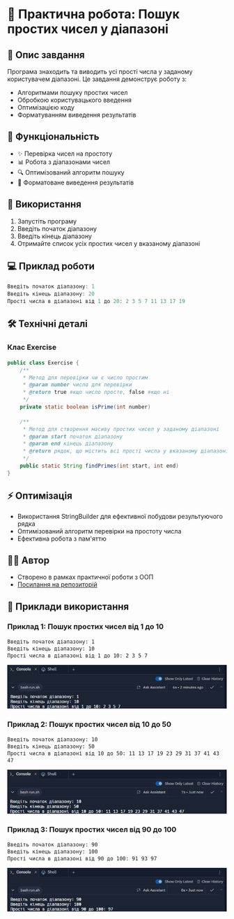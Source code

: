
# 🧮 Практична робота: Пошук простих чисел у діапазоні

## 📝 Опис завдання
Програма знаходить та виводить усі прості числа у заданому користувачем діапазоні. Це завдання демонструє роботу з:
- Алгоритмами пошуку простих чисел
- Обробкою користувацького введення
- Оптимізацією коду
- Форматуванням виведення результатів

## 🎯 Функціональність
- ✨ Перевірка чисел на простоту
- 📊 Робота з діапазонами чисел
- 🔍 Оптимізований алгоритм пошуку
- 📝 Форматоване виведення результатів

## 🚀 Використання
1. Запустіть програму
2. Введіть початок діапазону
3. Введіть кінець діапазону
4. Отримайте список усіх простих чисел у вказаному діапазоні

## 💻 Приклад роботи
```java
Введіть початок діапазону: 1
Введіть кінець діапазону: 20
Прості числа в діапазоні від 1 до 20: 2 3 5 7 11 13 17 19
```

## 🛠️ Технічні деталі
### Клас Exercise
```java
public class Exercise {
    /**
     * Метод для перевірки чи є число простим
     * @param number число для перевірки
     * @return true якщо число просте, false якщо ні
     */
    private static boolean isPrime(int number)
    
    /**
     * Метод для створення масиву простих чисел у заданому діапазоні
     * @param start початок діапазону
     * @param end кінець діапазону
     * @return рядок, що містить всі прості числа у вказаному діапазоні
     */
    public static String findPrimes(int start, int end)
}
```

## ⚡ Оптимізація
- Використання StringBuilder для ефективної побудови результуючого рядка
- Оптимізований алгоритм перевірки на простоту числа
- Ефективна робота з пам'яттю

## 👨‍💻 Автор
- Створено в рамках практичної роботи з ООП
- [Посилання на репозиторій]()

## 📱 Приклади використання

### Приклад 1: Пошук простих чисел від 1 до 10
```
Введіть початок діапазону: 1
Введіть кінець діапазону: 10
Прості числа в діапазоні від 1 до 10: 2 3 5 7
```
![](https://github.com/ppc-ntu-khpi/arrays-TeslenkoPavlo/blob/master/img/picture1.png?raw=true)

### Приклад 2: Пошук простих чисел від 10 до 50
```
Введіть початок діапазону: 10
Введіть кінець діапазону: 50
Прості числа в діапазоні від 10 до 50: 11 13 17 19 23 29 31 37 41 43 47
```
![](https://github.com/ppc-ntu-khpi/arrays-TeslenkoPavlo/blob/master/img/picture2.png?raw=true)

### Приклад 3: Пошук простих чисел від 90 до 100
```
Введіть початок діапазону: 90
Введіть кінець діапазону: 100
Прості числа в діапазоні від 90 до 100: 91 93 97
```
![](https://github.com/ppc-ntu-khpi/arrays-TeslenkoPavlo/blob/master/img/picture3.png?raw=true)

